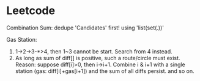 Leetcode
========
Combination Sum: dedupe 'Candidates' first! using 'list(set(.))'

Gas Station: 
1. 1->2->3-*>4, then 1~3 cannot be start. Search from 4 instead.
2. As long as sum of diff[] is positive, such a route/circle must exist.
   Reason: suppose diff[i]>0, then i->i+1. Combine i & i+1 with a single station (gas: diff[i]+gas[i+1]) and the sum of all diffs persist. and so on. 
